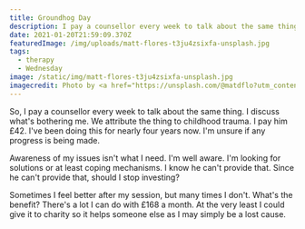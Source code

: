 ```yaml
---
title: Groundhog Day
description: I pay a counsellor every week to talk about the same thing.
date: 2021-01-20T21:59:09.370Z
featuredImage: /img/uploads/matt-flores-t3ju4zsixfa-unsplash.jpg
tags:
  - therapy
  - Wednesday
image: /static/img/matt-flores-t3ju4zsixfa-unsplash.jpg
imagecredit: Photo by <a href="https://unsplash.com/@matdflo?utm_content=creditCopyText&utm_medium=referral&utm_source=unsplash">Matt Flores</a> on <a href="https://unsplash.com/photos/pink-neon-light-signage-t3ju4zsixFA?utm_content=creditCopyText&utm_medium=referral&utm_source=unsplash">Unsplash</a>
---
```

So, I pay a counsellor every week to talk about the same thing. I discuss what's bothering me. We attribute the thing to childhood trauma. I pay him £42. I've been doing this for nearly four years now. I'm unsure if any progress is being made.

Awareness of my issues isn't what I need. I'm well aware. I'm looking for solutions or at least coping mechanisms. I know he can't provide that. Since he can't provide that, should I stop investing?

Sometimes I feel better after my session, but many times I don't. What's the benefit? There's a lot I can do with £168 a month. At the very least I could give it to charity so it helps someone else as I may simply be a lost cause.
